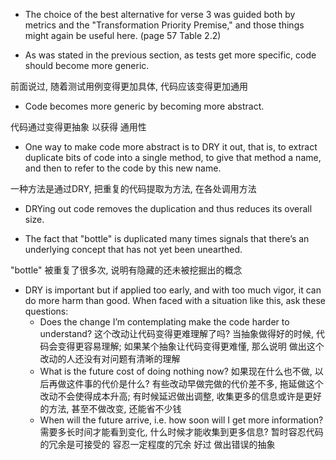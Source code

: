 + The choice of the best alternative for verse 3 was guided both by metrics and the "Transformation Priority Premise," and those things might again be useful here.
(page 57 Table 2.2)

+ As was stated in the previous section, as tests get more specific, code should become more generic.

前面说过, 随着测试用例变得更加具体, 代码应该变得更加通用

+ Code becomes more generic by becoming more abstract.

代码通过变得更抽象 以获得 通用性

+ One way to make code more abstract is to DRY it out, that is, to extract duplicate bits of code into a single method, to give that method a name, and then to refer to the code by this new name.

一种方法是通过DRY, 把重复的代码提取为方法, 在各处调用方法

+ DRYing out code removes the duplication and thus reduces its overall size.

+ The fact that "bottle" is duplicated many times signals that there’s an underlying concept that has not yet been unearthed.

"bottle" 被重复了很多次, 说明有隐藏的还未被挖掘出的概念

+ DRY is important but if applied too early, and with too much vigor, it can do more harm than good. When faced with a situation like this, ask these questions:
    + Does the change I’m contemplating make the code harder to understand?
    这个改动让代码变得更难理解了吗? 当抽象做得好的时候, 代码会变得更容易理解; 如果某个抽象让代码变得更难懂, 那么说明 做出这个改动的人还没有对问题有清晰的理解
    + What is the future cost of doing nothing now?
    如果现在什么也不做, 以后再做这件事的代价是什么?
    有些改动早做完做的代价差不多, 拖延做这个改动不会使得成本升高; 有时候延迟做出调整, 收集更多的信息或许是更好的方法, 甚至不做改变, 还能省不少钱
    + When will the future arrive, i.e. how soon will I get more information?
    需要多长时间才能看到变化, 什么时候才能收集到更多信息?
    暂时容忍代码的冗余是可接受的
    容忍一定程度的冗余 好过 做出错误的抽象


